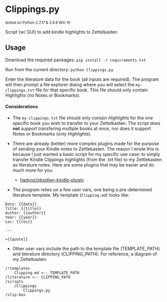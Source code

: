 # Clippings.py

<sup>tested on Python *2.7.17* & *3.9.8* Win 10</sup>

Script (w/ GUI) to add kindle highlights to Zettelkasten

## Usage

Download the required packages:
`pip install -r requirements.txt`

Run from the current directory:
`python Clippings.py`

Enter the literature data for the book (all inputs are required). The program will then prompt a file explorer dialog where you will select the `my-clippings.txt` file for that specific book. This file should only contain Highlights (no Notes or Bookmarks).

#### Considerations

* The `my-clippings.txt` file should only contain *Highlights* for the one specific book you wish to transfer to your Zettelkasten. The script does **not** support transfering multiple books at once, nor does it support Notes or Bookmarks (only *Highlights*).

* There are already (better) more complex plugins made for the purpose of sending your Kindle notes to Zettlekasten. The reason I wrote this is because I just wanted a basic script for my specific use case: to simply transfer Kindle Clippings highlights (from the .txt file) to my Zettlekasten as literature notes. Here are some plugins that may be easier and do much more for you:
    * [hadynz/obsidian-kindle-plugin](https://github.com/hadynz/obsidian-kindle-plugin)

* The program relies on a few user vars, one being a pre-determined literature template. My template (`Clipping.md`) looks like:

```
Date: {{date}} 
Title: {{title}}
Author: {{author}}
Year: {{year}}
Loc: {{loc}}

---

>{{quote}}
```

* Other user vars include the path to the template file (TEMPLATE_PATH) and literature directory (CLIPPING_PATH). For reference, a diagram of my Zettelkasten:

```
/!templates
    Clipping.md <-- TEMPLATE_PATH
/literature <-- CLIPPING_PATH
/scripts
    /Clippings
        Clippings.py
/slip-box
```
